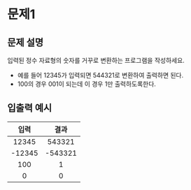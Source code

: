 # 문제1

## 문제 설명

입력된 정수 자료형의 숫자를 거꾸로 변환하는 프로그램을 작성하세요.

- 예를 들어 12345가 입력되면 544321로 변환하여 출력하면 된다.
- 100의 경우 001이 되는데 이 경우 1만 출력하도록한다.


## 입출력 예시

| 입력 |  결과   |
| :----: |:-----:|
| 12345 | 543321 |
|-12345 | -543321 |
| 100 | 1 |
| 0 | 0 |